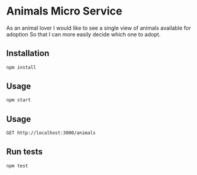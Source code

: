 # Animals Micro Service

As an animal lover
I would like to see a single view of animals available for adoption
So that I can more easily decide which one to adopt.

## Installation

```bash
npm install
```

## Usage

```bash
npm start
```

## Usage

```bash
GET http://localhost:3000/animals
```

## Run tests

```bash
npm test
```